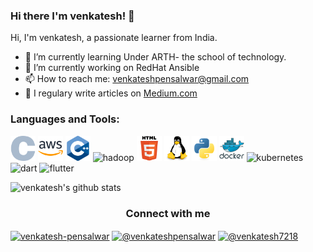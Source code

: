 ### Hi there I'm venkatesh! 👋

Hi, I'm venkatesh, a passionate learner from India.

* 🌱 I’m currently learning Under ARTH- the school of technology.
* 🔭 I’m currently working on RedHat Ansible
* 📫 How to reach me: venkateshpensalwar@gmail.com
* 📝 I regulary write articles on [Medium.com](https://medium.com/@venkateshpensalwar)


### Languages and Tools:
<p align="left">
<img src="https://raw.githubusercontent.com/devicons/devicon/master/icons/c/c-original.svg" alt="c" width="40" height="40"/> 
<img src="https://raw.githubusercontent.com/devicons/devicon/master/icons/amazonwebservices/amazonwebservices-original-wordmark.svg" alt="aws" width="40" height="40"/> 
<img src="https://raw.githubusercontent.com/devicons/devicon/master/icons/cplusplus/cplusplus-original.svg" alt="cplusplus" width="40" height="40"/> 
<img src="https://www.vectorlogo.zone/logos/apache_hadoop/apache_hadoop-icon.svg" alt="hadoop" width="40" height="40"/> 
<img src="https://raw.githubusercontent.com/devicons/devicon/master/icons/html5/html5-original-wordmark.svg" alt="html5" width="40" height="40"/> 
<img src="https://raw.githubusercontent.com/devicons/devicon/master/icons/linux/linux-original.svg" alt="linux" width="40" height="40"/> 
 <img src="https://raw.githubusercontent.com/devicons/devicon/master/icons/python/python-original.svg" alt="python" width="40" height="40"/> 
<img src="https://raw.githubusercontent.com/devicons/devicon/master/icons/docker/docker-original-wordmark.svg" alt="docker" width="40" height="40"/> 
<img src="https://www.vectorlogo.zone/logos/kubernetes/kubernetes-icon.svg" alt="kubernetes" width="40" height="40"/>
<img src="https://www.vectorlogo.zone/logos/dartlang/dartlang-icon.svg" alt="dart" width="40" height="40"/>
<img src="https://www.vectorlogo.zone/logos/flutterio/flutterio-icon.svg" alt="flutter" width="40" height="40"/>
</p>

<!-- 
**venkateshpensalwar/venkateshpensalwar** is a ✨ _special_ ✨ repository because its `README.md` (this file) appears on your GitHub profile.

Here are some ideas to get you started:

- 🔭 I’m currently working on ...
- 🌱 I’m currently learning ...
- 👯 I’m looking to collaborate on ...
- 🤔 I’m looking for help with ...
- 💬 Ask me about ...
- 📫 How to reach me: ...
- 😄 Pronouns: ...
- ⚡ Fun fact: ...
-->


![venkatesh's github stats](https://github-readme-stats.vercel.app/api?username=venkateshpensalwar&show_icons=true)



<h3 align="center">Connect with me</h3>

<a href="https://linkedin.com/in/venkatesh-pensalwar" target="blank"><img align="center" src="https://cdn.jsdelivr.net/npm/simple-icons@3.0.1/icons/linkedin.svg" alt="venkatesh-pensalwar" height="30" width="30" /></a>
<a href="https://medium.com/@venkateshpensalwar" target="blank"><img align="center" src="https://cdn.jsdelivr.net/npm/simple-icons@3.0.1/icons/medium.svg" alt="@venkateshpensalwar" height="30" width="30" /></a>
<a href="https://medium.com/@venkateshpensalwar" target="blank"><img align="center" src="https://cdn.jsdelivr.net/npm/simple-icons@3.0.1/icons/twitter.svg" alt="@venkatesh7218" height="30" width="30" /></a>


